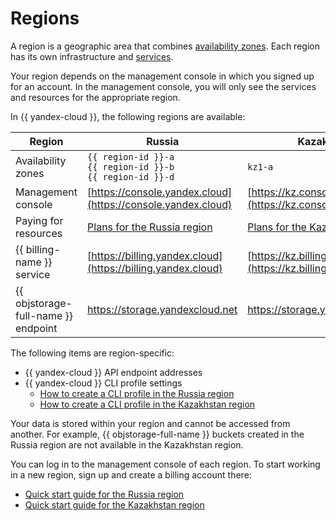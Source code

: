 # Regions

A region is a geographic area that combines [availability zones](geo-scope.md). Each region has its own infrastructure and [services](services.md).

Your region depends on the management console in which you signed up for an account. In the management console, you will only see the services and resources for the appropriate region.

In {{ yandex-cloud }}, the following regions are available:

| Region | Russia | Kazakhstan |
--- | --- | ---
| Availability zones | `{{ region-id }}-a`<br/>`{{ region-id }}-b`<br/>`{{ region-id }}-d` | `kz1-a` |
| Management console | [https://console.yandex.cloud](https://console.yandex.cloud) | [https://kz.console.yandex.cloud](https://kz.console.yandex.cloud) |
| Paying for resources | [Plans for the Russia region](https://yandex.cloud/ru/prices) | [Plans for the Kazakhstan region](https://yandex.cloud/ru-kz/prices) |
| {{ billing-name }} service | [https://billing.yandex.cloud](https://billing.yandex.cloud) | [https://kz.billing.yandex.cloud](https://kz.billing.yandex.cloud) |
| {{ objstorage-full-name }} endpoint | https://storage.yandexcloud.net | https://storage.yandexcloud.kz |

The following items are region-specific:

* {{ yandex-cloud }} API endpoint addresses
* {{ yandex-cloud }} CLI profile settings
   * [How to create a CLI profile in the Russia region](https://yandex.cloud/en/docs/cli/operations/profile/profile-create)
   * [How to create a CLI profile in the Kazakhstan region](https://yandex.cloud/ru-kz/docs/cli/operations/profile/profile-create)

Your data is stored within your region and cannot be accessed from another. For example, {{ objstorage-full-name }} buckets created in the Russia region are not available in the Kazakhstan region.

You can log in to the management console of each region. To start working in a new region, sign up and create a billing account there:
* [Quick start guide for the Russia region](https://yandex.cloud/en/docs/overview/quickstart)
* [Quick start guide for the Kazakhstan region](https://yandex.cloud/ru-kz/docs/overview/quickstart)